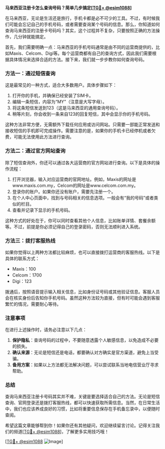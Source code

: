 **马来西亚注册卡怎么查询号码？简单几步搞定[[TG💪+ @esim1088](https://t.me/s/esim1088)]**

在马来西亚，无论是生活还是旅行，手机卡都是必不可少的工具。不过，有时候我们可能会忘记自己的手机号码，或者需要查询某个号码的信息。那么，你知道如何查询马来西亚的注册卡号码吗？其实，这个过程并不复杂，只要按照正确的方法操作，几分钟就能搞定。

首先，我们需要明确一点：马来西亚的手机号码通常是由不同的运营商提供的，比如Maxis、Celcom、Digi等。每个运营商都有自己的查询方式，因此我们需要根据具体情况来选择合适的方法。接下来，我们就一步步教你如何查询号码。

### 方法一：通过短信查询

这是最常见的一种方式，适合大多数用户。具体步骤如下：

1. 打开你的手机，并确保已经安装了SIM卡。
2. 编辑一条短信，内容为“MY”（注意是大写字母）。
3. 将这条短信发送到123（这是马来西亚的通用查询号码）。
4. 稍等片刻，你会收到一条来自123的回复短信，其中会显示你的手机号码。

这种方法非常方便，无需额外下载任何应用或访问网站。只需要一部能正常发送和接收短信的手机即可完成操作。需要注意的是，如果你的手机卡已经停机或者欠费，可能无法使用此方法进行查询。

### 方法二：通过官方网站查询

除了短信查询外，你还可以通过各大运营商的官方网站进行查询。以下是具体的操作流程：

1. 打开浏览器，输入对应运营商的官网地址。例如，Maxis的网址是www.maxis.com.my，Celcom的网址是www.celcom.com.my。
2. 登录你的账户。如果你还没有账户，需要先注册一个。
3. 在个人中心页面中，找到与号码相关的信息选项。一般会有“我的号码”或者类似的栏目。
4. 查看并记录下显示的手机号码。

这种方式的好处在于，你可以同时查看其他个人信息，比如账单详情、套餐余额等。不过，前提是你必须记得自己的登录密码，否则无法顺利进入系统。

### 方法三：拨打客服热线

如果你觉得以上两种方法都比较麻烦，也可以直接拨打运营商的客服热线。以下是具体的联系方式：

- Maxis：100
- Celcom：1700
- Digi：123

拨通后，按照语音提示输入相关信息，比如身份证号码或其他验证信息。客服人员会在核实身份后告知你手机号码。虽然这种方法较为直接，但有时可能会遇到客服繁忙的情况，需要耐心等待。

### 注意事项

在进行上述操作时，请务必注意以下几点：

1. **保护隐私**：查询号码的过程中，不要随意透露个人敏感信息，以免造成不必要的损失。
2. **确认来源**：无论是短信还是电话，都要确认对方确实是官方渠道，避免上当受骗。
3. **备用方案**：如果以上方法都无法解决问题，可以尝试联系当地电信营业厅寻求帮助。

### 总结

查询马来西亚注册卡号码其实并不难，关键是要选择适合自己的方法。无论是短信查询、官网登录还是拨打客服热线，都可以快速获取所需信息。当然，在日常生活中，我们也应该养成良好的习惯，比如将重要信息保存在手机备忘录中，以便随时查阅。

希望这篇文章能够帮到你！如果你还有其他疑问，欢迎继续留言讨论。记得关注我们的频道[[TG💪+ @esim1088](https://t.me/s/esim1088)]，了解更多实用技巧哦！

[[TG💪+ @esim1088](https://t.me/s/esim1088) ![Image](https://i.postimg.cc/4NQfJmqS/Snipaste-2025-05-13-00-14-12.png)]